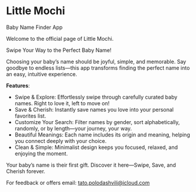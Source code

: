 # Little Mochi
Baby Name Finder App

Welcome to the official page of Little Mochi.

Swipe Your Way to the Perfect Baby Name!

Choosing your baby’s name should be joyful, simple, and memorable. Say goodbye to endless lists—this app transforms finding the perfect name into an easy, intuitive experience.

**Features**:
- Swipe & Explore: Effortlessly swipe through carefully curated baby names. Right to love it, left to move on!
- Save & Cherish: Instantly save names you love into your personal favorites list.
- Customize Your Search: Filter names by gender, sort alphabetically, randomly, or by length—your journey, your way.
- Beautiful Meanings: Each name includes its origin and meaning, helping you connect deeply with your choice.
- Clean & Simple: Minimalist design keeps you focused, relaxed, and enjoying the moment.


Your baby’s name is their first gift.
Discover it here—Swipe, Save, and Cherish forever.

For feedback or offers email: tato.polodashvili@icloud.com
